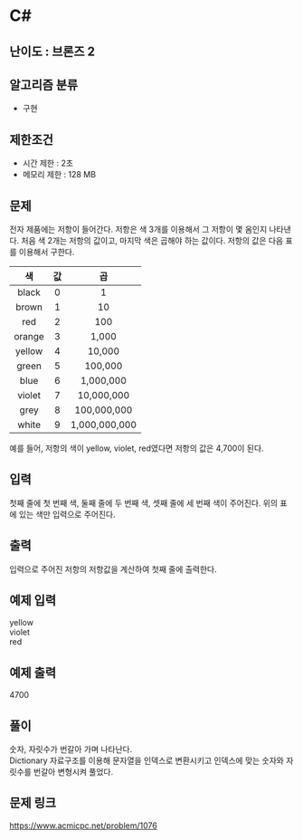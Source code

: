 # C#

## 난이도 : 브론즈 2

## 알고리즘 분류
  - 구현

## 제한조건
  - 시간 제한 : 2초
  - 메모리 제한 : 128 MB

## 문제
전자 제품에는 저항이 들어간다. 저항은 색 3개를 이용해서 그 저항이 몇 옴인지 나타낸다. 처음 색 2개는 저항의 값이고, 마지막 색은 곱해야 하는 값이다. 저항의 값은 다음 표를 이용해서 구한다.<br/>

|색|값|곱|
|:---:|:---:|:---:|
|black|0|1|
|brown|1|10|
|red|2|100|
|orange|3|1,000|
|yellow|4|10,000|
|green|5|100,000|
|blue|6|1,000,000|
|violet|7|10,000,000|
|grey|8|100,000,000|
|white|9|1,000,000,000|

예를 들어, 저항의 색이 yellow, violet, red였다면 저항의 값은 4,700이 된다.<br/>


## 입력
첫째 줄에 첫 번째 색, 둘째 줄에 두 번째 색, 셋째 줄에 세 번째 색이 주어진다. 위의 표에 있는 색만 입력으로 주어진다.<br/>


## 출력
입력으로 주어진 저항의 저항값을 계산하여 첫째 줄에 출력한다.<br/>


## 예제 입력
yellow<br/>
violet<br/>
red<br/>


## 예제 출력
4700<br/>


## 풀이
숫자, 자릿수가 번갈아 가며 나타난다.<br/>
Dictionary 자료구조를 이용해 문자열을 인덱스로 변환시키고 인덱스에 맞는 숫자와 자릿수를 번갈아 변형시켜 풀었다.<br/>


## 문제 링크
https://www.acmicpc.net/problem/1076